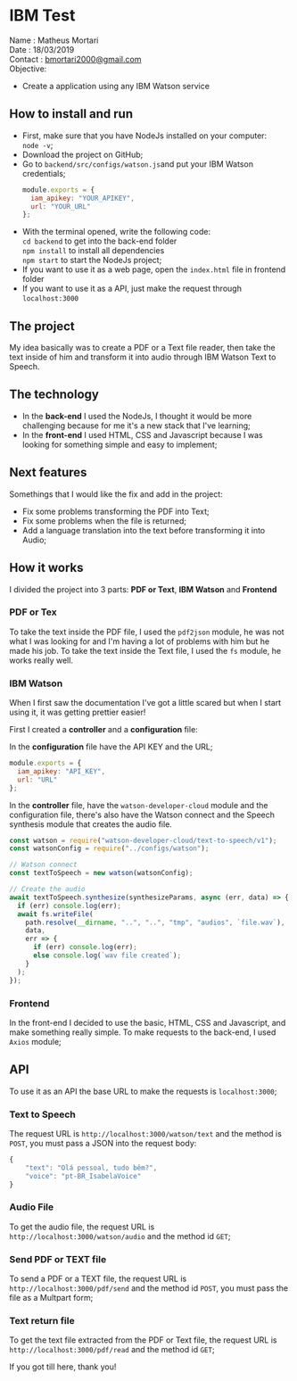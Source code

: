 # IBM Test

Name : Matheus Mortari <br>
Date : 18/03/2019 <br>
Contact : bmortari2000@gmail.com <br>
Objective:

- Create a application using any IBM Watson service

## How to install and run

- First, make sure that you have NodeJs installed on your computer:<br> `node -v`;
- Download the project on GitHub;
- Go to `backend/src/configs/watson.js`and put your IBM Watson credentials;
  ```javascript
  module.exports = {
    iam_apikey: "YOUR_APIKEY",
    url: "YOUR_URL"
  };
  ```
- With the terminal opened, write the following code:<br>
  `cd backend` to get into the back-end folder<br>
  `npm install` to install all dependencies<br>
  `npm start` to start the NodeJs project;
- If you want to use it as a web page, open the `index.html` file in frontend folder
- If you want to use it as a API, just make the request through `localhost:3000`

## The project

My idea basically was to create a PDF or a Text file reader, then take the text inside of him and transform it into audio through IBM Watson Text to Speech.

## The technology

- In the **back-end** I used the NodeJs, I thought it would be more challenging because for me it's a new stack that I've learning;
- In the **front-end** I used HTML, CSS and Javascript because I was looking for something simple and easy to implement;

## Next features

Somethings that I would like the fix and add in the project:

- Fix some problems transforming the PDF into Text;
- Fix some problems when the file is returned;
- Add a language translation into the text before transforming it into Audio;

## How it works

I divided the project into 3 parts: **PDF or Text**, **IBM Watson** and **Frontend**

### PDF or Tex

To take the text inside the PDF file, I used the `pdf2json` module, he was not what I was looking for and I'm having a lot of problems with him but he made his job.
To take the text inside the Text file, I used the `fs` module, he works really well.

### IBM Watson

When I first saw the documentation I've got a little scared but when I start using it, it was getting prettier easier!

First I created a **controller** and a **configuration** file:

In the **configuration** file have the API KEY and the URL;

```javascript
module.exports = {
  iam_apikey: "API_KEY",
  url: "URL"
};
```

In the **controller** file, have the `watson-developer-cloud` module and the configuration file, there's also have the Watson connect and the Speech synthesis module that creates the audio file.

```javascript
const watson = require("watson-developer-cloud/text-to-speech/v1");
const watsonConfig = require("../configs/watson");

// Watson connect
const textToSpeech = new watson(watsonConfig);

// Create the audio
await textToSpeech.synthesize(synthesizeParams, async (err, data) => {
  if (err) console.log(err);
  await fs.writeFile(
    path.resolve(__dirname, "..", "..", "tmp", "audios", `file.wav`),
    data,
    err => {
      if (err) console.log(err);
      else console.log(`wav file created`);
    }
  );
});
```

### Frontend

In the front-end I decided to use the basic, HTML, CSS and Javascript, and make something really simple. To make requests to the back-end, I used `Axios` module;

## API

To use it as an API the base URL to make the requests is `localhost:3000`;

### Text to Speech

The request URL is `http://localhost:3000/watson/text` and the method is `POST`, you must pass a JSON into the request body:

```javascript
{
	"text": "Olá pessoal, tudo bêm?",
	"voice": "pt-BR_IsabelaVoice"
}
```

### Audio File

To get the audio file, the request URL is `http://localhost:3000/watson/audio` and the method id `GET`;

### Send PDF or TEXT file

To send a PDF or a TEXT file, the request URL is `http://localhost:3000/pdf/send` and the method id `POST`, you must pass the file as a Multpart form;

### Text return file

To get the text file extracted from the PDF or Text file, the request URL is `http://localhost:3000/pdf/read` and the method id `GET`;

If you got till here, thank you!
